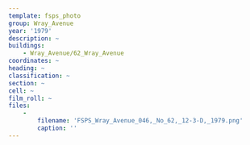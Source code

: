 ```yaml
---
template: fsps_photo
group: Wray_Avenue
year: '1979'
description: ~
buildings:
    - Wray_Avenue/62_Wray_Avenue
coordinates: ~
heading: ~
classification: ~
section: ~
cell: ~
film_roll: ~
files:
    -
        filename: 'FSPS_Wray_Avenue_046,_No_62,_12-3-D,_1979.png'
        caption: ''
---
```

